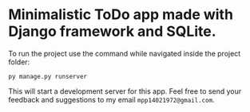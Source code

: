 # Minimalistic ToDo app made with Django framework and SQLite.

To run the project use the command while navigated inside the project folder:

```
py manage.py runserver
```

This will start a development server for this app. Feel free to send your feedback and suggestions to my email `mpp14021972@gmail.com`.